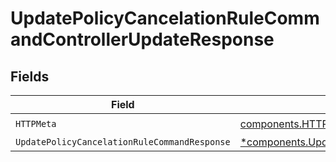 # UpdatePolicyCancelationRuleCommandControllerUpdateResponse


## Fields

| Field                                                                                                                           | Type                                                                                                                            | Required                                                                                                                        | Description                                                                                                                     |
| ------------------------------------------------------------------------------------------------------------------------------- | ------------------------------------------------------------------------------------------------------------------------------- | ------------------------------------------------------------------------------------------------------------------------------- | ------------------------------------------------------------------------------------------------------------------------------- |
| `HTTPMeta`                                                                                                                      | [components.HTTPMetadata](../../models/components/httpmetadata.md)                                                              | :heavy_check_mark:                                                                                                              | N/A                                                                                                                             |
| `UpdatePolicyCancelationRuleCommandResponse`                                                                                    | [*components.UpdatePolicyCancelationRuleCommandResponse](../../models/components/updatepolicycancelationrulecommandresponse.md) | :heavy_minus_sign:                                                                                                              | N/A                                                                                                                             |